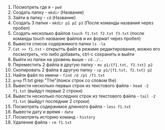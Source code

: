 1. Посмотреть где я - `pwd`
2. Создать папку - `mkdir` (Название)
3. Зайти в папку - `cd` (Название)
4. Cоздать 3 папки - `mkdir p1 p2 p3` (После команды названия через пробел)
5. Создать несколько файлов `touch f1.txt f2.txt f3.txt` (после команды touch название файлов и их формат через пробел)
6. Вывести список содержимого папки `ls -la`
7. `Cat >> f1.txt` - открытть файл в режиме редактирование, можно его посмотреть, что либо добавить, ctrl-c сохранить и выйти
8. Выйти из папки на уровень выше - `cd../..`
9. Переместить 2 файла в другую папку - `mv p1/{f1.txt, f2.txt} p2`
10. Скопировать 2 файла в другую папку - `cp p1/{f1.txt, f2.txt} p2`
11. Найти файл по имени - `find /d /p1 /f1.txt`
12. `grep` f1.txt grep "The"(поиск строк со словом the)
13. Вывести несколько первых строк из текстового файла - `head -2 f1.txt` (выйдут первые 2 строки)
14. Вывести несколько последних строк из текстового файла - `tail -2 f1.txt` (выйдут последние 2 строки)
15. Посмотреть содержимое длинного файла - `less f1.txt`
16. Вывести дату и время - `date`
17. Посмотреть историю команд - `history`
18. Удаление файла - `rm f1.txt`
